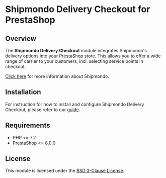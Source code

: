 # Shipmondo Delivery Checkout for PrestaShop

## Overview

The **Shipmondo Delivery Checkout** module integrates Shipmondo's delivery options into your PrestaShop store.
This allows you to offer a wide range of carrier to your customers, incl. selecting service points in checkout.

[Click here](https://shipmondo.com/) for more information about Shipmondo. 

## Installation

For instruction for how to install and configure Shipmondo Delivery Checkout, please refer to our [guide](https://help.shipmondo.com/articles/10002313).

## Requirements

- PHP <= 7.2
- PrestaShop <= 8.0.0

## License

This module is licensed under the [BSD 3-Clause License](LICENSE).
